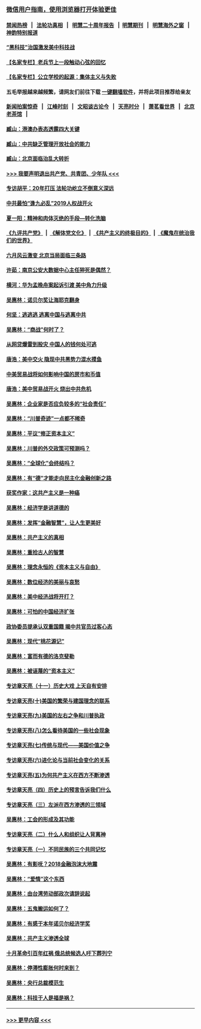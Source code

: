 ### [微信用户指南，使用浏览器打开体验更佳](https://github.com/gfw-breaker/banned-news1/blob/master/indexes/wechat-guide.md?t=0)
#### [禁闻热榜](热点新闻.md?t=0)  &nbsp;&nbsp;|&nbsp;&nbsp; [法轮功真相](https://github.com/gfw-breaker/truth/blob/master/README.md?t=0) &nbsp;&nbsp;|&nbsp;&nbsp; [明慧二十周年报告](https://github.com/gfw-breaker/mh-reports/blob/master/README.md?t=0) &nbsp;&nbsp;|&nbsp;&nbsp;[明慧期刊](https://github.com/gfw-breaker/mh-qikan) &nbsp;&nbsp;|&nbsp;&nbsp; [明慧海外之窗](https://github.com/gfw-breaker/mh-news/blob/master/README.md?t=0) &nbsp;&nbsp;|&nbsp;&nbsp; [神韵特别报道](https://github.com/gfw-breaker/mh-news/blob/master/shenyun.md?t=0)
#### [“黑科技”治国激发美中科技战](../pages/nsc423/n11638056.md?t=02071011) 
#### [【名家专栏】老兵节上一段触动心弦的回忆](../pages/nsc423/n11646016.md?t=02071011) 
#### [【名家专栏】公立学校的起源：集体主义与失败](../pages/nsc423/n11601833.md?t=02071011) 
#### 五毛举报越来越频繁，请网友们前往下载 [一键翻墙软件](https://github.com/gfw-breaker/ssr-accounts)，并将此项目推荐给亲友
#### [新闻拍案惊奇](https://github.com/gfw-breaker/banned-news1/blob/master/pages/link4.md) &nbsp;&nbsp;|&nbsp;&nbsp; [江峰时刻](https://github.com/gfw-breaker/banned-news1/blob/master/pages/link4.md) &nbsp;&nbsp;|&nbsp;&nbsp; [文昭谈古论今](https://github.com/gfw-breaker/banned-news1/blob/master/pages/link4.md) &nbsp;&nbsp;|&nbsp;&nbsp; [天亮时分](https://github.com/gfw-breaker/banned-news1/blob/master/pages/link4.md) &nbsp;&nbsp;|&nbsp;&nbsp; [萧茗看世界](https://github.com/gfw-breaker/banned-news1/blob/master/pages/link4.md) &nbsp;&nbsp;|&nbsp;&nbsp; [北京老茶馆](https://github.com/gfw-breaker/banned-news1/blob/master/pages/link4.md) &nbsp;&nbsp;|&nbsp;&nbsp; 
#### [臧山：港澳办表态透露四大关键](../pages/nsc423/n11421628.md?t=02071011) 
#### [臧山：中共缺乏管理开放社会的能力](../pages/nsc423/n11407457.md?t=02071011) 
#### [臧山：北京面临治乱大转折](../pages/nsc423/n11406895.md?t=02071011) 
#### [>>> 我要声明退出共产党、共青团、少年队 <<<](https://github.com/begood0513/goodnews/blob/master/quit/letter.md) 
#### [专访胡平：20年打压 法轮功屹立不倒意义深远](../pages/nsc423/n11398800.md?t=02071011) 
#### [中共最怕“逢九必乱”2019人权战开火](../pages/nsc423/n11385248.md?t=02071011) 
#### [夏一阳：精神和肉体灭绝的手段—转化洗脑](../pages/nsc423/n11368250.md?t=02071011) 
#### [《九评共产党》](https://github.com/begood0513/9ping.md/blob/master/README.md) &nbsp;|&nbsp; [《解体党文化》](../../../../jtdwh.md/blob/master/README.md)  &nbsp;|&nbsp; [《共产主义的终极目的》](../../../../gczydzjmd.md/blob/master/README.md) &nbsp;|&nbsp; [《魔鬼在统治我们的世界》](../../../../mgztzwmdsj.md/blob/master/README.md) 
#### [六月风云激变 北京当局面临三条路](../pages/nsc423/n11313668.md?t=02071011) 
#### [许茹：南京公安大数据中心主任猝死是偶然？](../pages/nsc423/n11064744.md?t=02071011) 
#### [横河：华为孟晚舟案起诉引渡 美中角力升级](../pages/nsc423/n11027230.md?t=02071011) 
#### [吴惠林：诺贝尔奖让海耶克翻身](../pages/nsc423/n10890049.md?t=02071011) 
#### [何坚：逃逃逃 逃离中国与逃离中共](../pages/nsc423/n10592891.md?t=02071011) 
#### [吴惠林：“商战”何时了？](../pages/nsc423/n10573558.md?t=02071011) 
#### [从网贷爆雷到股灾 中国人的钱何处可逃](../pages/nsc423/n10572800.md?t=02071011) 
#### [唐浩：美中交火 隐现中共黑势力混水摸鱼](../pages/nsc423/n10544040.md?t=02071011) 
#### [中美贸易战将如何影响中国的房市和币值](../pages/nsc423/n10543697.md?t=02071011) 
#### [唐浩：美中贸易战开火 烧出中共危机](../pages/nsc423/n10540126.md?t=02071011) 
#### [吴惠林：企业家是否应负较多的“社会责任”](../pages/nsc423/n10535022.md?t=02071011) 
#### [吴惠林：“川普奇迹”一点都不稀奇](../pages/nsc423/n10512808.md?t=02071011) 
#### [吴惠林：平议“修正资本主义”](../pages/nsc423/n10495724.md?t=02071011) 
#### [吴惠林：川普的外交政策可预测吗？](../pages/nsc423/n10462387.md?t=02071011) 
#### [吴惠林：“全球化”会终结吗？](../pages/nsc423/n10452838.md?t=02071011) 
#### [吴惠林：有“德”才能走向民主化金融创新之路](../pages/nsc423/n10432292.md?t=02071011) 
#### [获奖作家：这共产主义是一种癌](../pages/nsc423/n10431541.md?t=02071011) 
#### [吴惠林：经济学是讲道德的](../pages/nsc423/n10398014.md?t=02071011) 
#### [吴惠林：发挥“金融智慧”，让人生更美好](../pages/nsc423/n10375019.md?t=02071011) 
#### [吴惠林：共产主义的真相](../pages/nsc423/n10351394.md?t=02071011) 
#### [吴惠林：重拾古人的智慧](../pages/nsc423/n10337691.md?t=02071011) 
#### [吴惠林：理念永恒的《资本主义与自由》](../pages/nsc423/n10316274.md?t=02071011) 
#### [吴惠林：数位经济的美丽与哀愁](../pages/nsc423/n10292946.md?t=02071011) 
#### [吴惠林：美中经济战将开打？](../pages/nsc423/n10258825.md?t=02071011) 
#### [吴惠林：可怕的中国经济扩张](../pages/nsc423/n10219147.md?t=02071011) 
#### [政协委员提承认双重国籍 揭中共官员过客心态](../pages/nsc423/n10208809.md?t=02071011) 
#### [吴惠林：现代“桃花源记”](../pages/nsc423/n10185234.md?t=02071011) 
#### [吴惠林：富而有德的洛克斐勒](../pages/nsc423/n10142264.md?t=02071011) 
#### [吴惠林：被诬蔑的“资本主义”](../pages/nsc423/n10124816.md?t=02071011) 
#### [专访章天亮（十一）历史大戏 上天自有安排](../pages/nsc423/n10094905.md?t=02071011) 
#### [专访章天亮(十)美国的繁荣与建国理念的联系](../pages/nsc423/n10094899.md?t=02071011) 
#### [专访章天亮(九)美国的左右之争和川普执政](../pages/nsc423/n10094889.md?t=02071011) 
#### [专访章天亮(八)怎么看待美国的一些社会现象](../pages/nsc423/n10094857.md?t=02071011) 
#### [专访章天亮(七)传统与现代——美国价值之争](../pages/nsc423/n10093140.md?t=02071011) 
#### [专访章天亮(六)进化论与当前社会变化的关系](../pages/nsc423/n10092036.md?t=02071011) 
#### [专访章天亮(五)为何共产主义在西方不断渗透](../pages/nsc423/n10083620.md?t=02071011) 
#### [专访章天亮（四）历史上的预言告诉我们什么](../pages/nsc423/n10083606.md?t=02071011) 
#### [专访章天亮（三）左派在西方渗透的三领域](../pages/nsc423/n10081115.md?t=02071011) 
#### [吴惠林：工会的形成及其功能](../pages/nsc423/n10080633.md?t=02071011) 
#### [专访章天亮（二）什么人和组织让人背离神](../pages/nsc423/n10076637.md?t=02071011) 
#### [专访章天亮（一）不同民族的三个共同记忆](../pages/nsc423/n10074188.md?t=02071011) 
#### [吴惠林：有影呒？2018金融泡沫大地震](../pages/nsc423/n10040534.md?t=02071011) 
#### [吴惠林：“爱情”这个东西](../pages/nsc423/n10019423.md?t=02071011) 
#### [吴惠林：由台湾劳动部政次请辞说起](../pages/nsc423/n9979679.md?t=02071011) 
#### [吴惠林：五鬼搬运如何了？](../pages/nsc423/n9925338.md?t=02071011) 
#### [吴惠林：有感于本年诺贝尔经济学奖](../pages/nsc423/n9871883.md?t=02071011) 
#### [吴惠林：共产主义渗透全球](../pages/nsc423/n9812748.md?t=02071011) 
#### [十月革命引百年红祸 俄总统候选人吁下葬列宁](../pages/nsc423/n9810182.md?t=02071011) 
#### [吴惠林：停滞性膨胀何时来到？](../pages/nsc423/n9764136.md?t=02071011) 
#### [吴惠林：央行总裁模范生](../pages/nsc423/n9728134.md?t=02071011) 
#### [吴惠林：科技于人是福是祸？](../pages/nsc423/n9672982.md?t=02071011) 

----
#### [ >>> 更早内容 <<< ](../indexes/nsc423-earlier.md)

